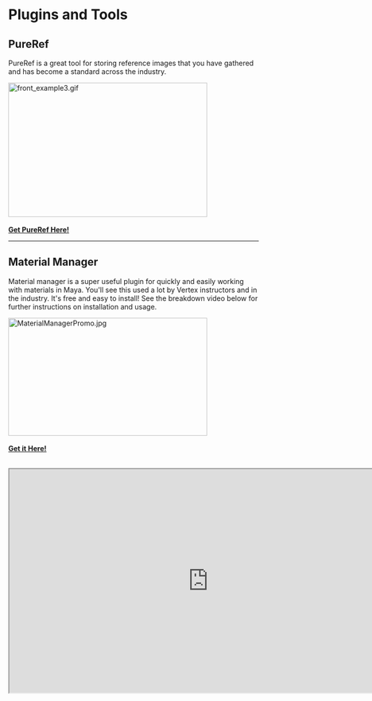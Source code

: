 # Plugins and Tools

<h2>PureRef</h2>
<p>PureRef is a great tool for storing reference images that you have gathered and has become a standard across the industry.</p>
<p><a class="instructure_file_link inline_disabled" href="https://www.pureref.com/" target="_blank"><img src="https://vertexschool.instructure.com/courses/172/files/10617/preview?verifier=fdQMeI0Q3wEU0CaMPGXVovlDc6UUHas592UgZ53c" alt="front_example3.gif" width="400" height="270" data-api-endpoint="https://vertexschool.instructure.com/api/v1/courses/172/files/10617" data-api-returntype="File"></a>&nbsp;&nbsp;</p>
<p><strong><a class="instructure_file_link inline_disabled" href="https://www.pureref.com/" target="_blank">Get PureRef Here!</a></strong></p>
<hr>
<h2>Material Manager</h2>
<p>Material manager is a super useful plugin for quickly and easily working with materials in Maya. You'll see this used a lot by Vertex instructors and in the industry. It's free and easy to install! See the breakdown video below for further instructions on installation and usage.</p>
<p><a class="instructure_file_link inline_disabled" href="https://gumroad.com/l/MaterialManager" target="_blank"><img id="3146" src="https://vertexschool.instructure.com/courses/172/files/10616/preview?verifier=gTFaj5Z2T7L64usN5R36rI03F1FAddFKtjoksMwo" alt="MaterialManagerPromo.jpg" width="400" height="237" data-api-endpoint="https://vertexschool.instructure.com/api/v1/courses/172/files/10616" data-api-returntype="File"></a>&nbsp;</p>
<p><strong><a class="instructure_file_link inline_disabled" href="https://gumroad.com/l/MaterialManager" target="_blank">Get it Here!</a></strong></p>
<p><br><iframe src="https://www.youtube.com/embed/s8BjqM4DEiQ?rel=0" width="800" height="450" allowfullscreen="allowfullscreen" allow="accelerometer; autoplay; clipboard-write; encrypted-media; gyroscope; picture-in-picture"></iframe></p>